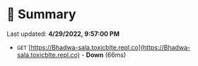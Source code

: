 # 📖 Summary
Last updated: **4/29/2022, 9:57:00 PM**

- `GET` [https://Bhadwa-sala.toxicblte.repl.co](https://Bhadwa-sala.toxicblte.repl.co) - **Down** (66ms)
